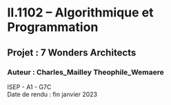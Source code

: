 # II.1102 – Algorithmique et Programmation 
## Projet : 7 Wonders Architects
### Auteur : Charles_Mailley Theophile_Wemaere
ISEP - A1 - G7C  
Date de rendu  : fin janvier 2023
